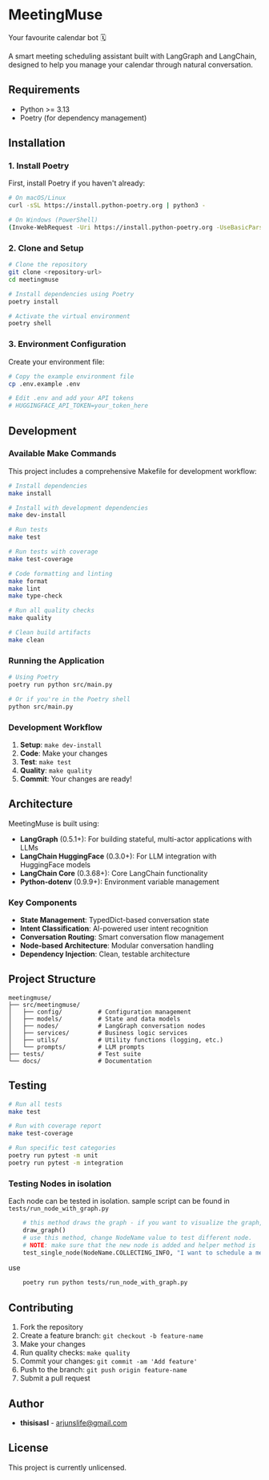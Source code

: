 # MeetingMuse

Your favourite calendar bot 🗓️

A smart meeting scheduling assistant built with LangGraph and LangChain, designed to help you manage your calendar through natural conversation.

## Requirements

- Python >= 3.13
- Poetry (for dependency management)

## Installation

### 1. Install Poetry

First, install Poetry if you haven't already:

```bash
# On macOS/Linux
curl -sSL https://install.python-poetry.org | python3 -

# On Windows (PowerShell)
(Invoke-WebRequest -Uri https://install.python-poetry.org -UseBasicParsing).Content | python -
```

### 2. Clone and Setup

```bash
# Clone the repository
git clone <repository-url>
cd meetingmuse

# Install dependencies using Poetry
poetry install

# Activate the virtual environment
poetry shell
```

### 3. Environment Configuration

Create your environment file:

```bash
# Copy the example environment file
cp .env.example .env

# Edit .env and add your API tokens
# HUGGINGFACE_API_TOKEN=your_token_here
```

## Development

### Available Make Commands

This project includes a comprehensive Makefile for development workflow:

```bash
# Install dependencies
make install

# Install with development dependencies
make dev-install

# Run tests
make test

# Run tests with coverage
make test-coverage

# Code formatting and linting
make format
make lint
make type-check

# Run all quality checks
make quality

# Clean build artifacts
make clean
```

### Running the Application

```bash
# Using Poetry
poetry run python src/main.py

# Or if you're in the Poetry shell
python src/main.py
```

### Development Workflow

1. **Setup**: `make dev-install`
2. **Code**: Make your changes
3. **Test**: `make test`
4. **Quality**: `make quality`
5. **Commit**: Your changes are ready!

## Architecture

MeetingMuse is built using:

- **LangGraph** (0.5.1+): For building stateful, multi-actor applications with LLMs
- **LangChain HuggingFace** (0.3.0+): For LLM integration with HuggingFace models
- **LangChain Core** (0.3.68+): Core LangChain functionality
- **Python-dotenv** (0.9.9+): Environment variable management

### Key Components

- **State Management**: TypedDict-based conversation state
- **Intent Classification**: AI-powered user intent recognition
- **Conversation Routing**: Smart conversation flow management
- **Node-based Architecture**: Modular conversation handling
- **Dependency Injection**: Clean, testable architecture

## Project Structure

```
meetingmuse/
├── src/meetingmuse/
│   ├── config/          # Configuration management
│   ├── models/          # State and data models
│   ├── nodes/           # LangGraph conversation nodes
│   ├── services/        # Business logic services
│   ├── utils/           # Utility functions (logging, etc.)
│   └── prompts/         # LLM prompts
├── tests/               # Test suite
└── docs/                # Documentation
```

## Testing

```bash
# Run all tests
make test

# Run with coverage report
make test-coverage

# Run specific test categories
poetry run pytest -m unit
poetry run pytest -m integration
```

### Testing Nodes in isolation

Each node can be tested in isolation.
sample script can be found in `tests/run_node_with_graph.py`

```python
    # this method draws the graph - if you want to visualize the graph,
    draw_graph()
    # use this method, change NodeName value to test different node.
    # NOTE: make sure that the new node is added and helper method is     
    test_single_node(NodeName.COLLECTING_INFO, "I want to schedule a meeting with John Doe on 2025-08-01 at 10:00 AM for 1 hour")
```

use 
```bash
    poetry run python tests/run_node_with_graph.py
```

## Contributing

1. Fork the repository
2. Create a feature branch: `git checkout -b feature-name`
3. Make your changes
4. Run quality checks: `make quality`
5. Commit your changes: `git commit -am 'Add feature'`
6. Push to the branch: `git push origin feature-name`
7. Submit a pull request


## Author

- **thisisasl** - arjunslife@gmail.com

## License

This project is currently unlicensed. 